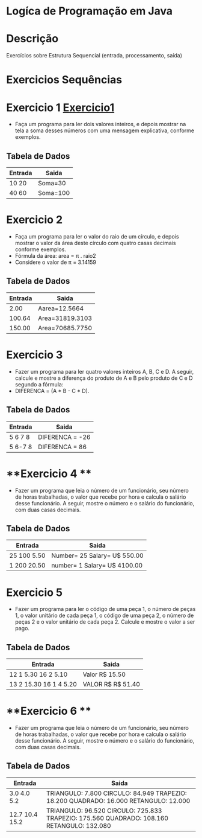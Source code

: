 # Logíca de Programação em Java
# Descrição
Exercícios sobre Estrutura Sequencial (entrada, processamento, saída)
# Exercicios Sequências 
# **Exercicio 1** [Exercicio1](https://github.com)

* Faça um programa para ler dois valores inteiros, e depois mostrar na tela a soma desses números com uma
mensagem explicativa, conforme exemplos.
## Tabela de Dados

| Entrada  | Saida  | 
|----------|--------
| 10  20   |Soma=30 |
| 40  60   |Soma=100|


# **Exercicio 2**
  * Faça um programa para ler o valor do raio de um círculo, e depois mostrar o valor da área deste círculo com quatro
casas decimais conforme exemplos.
  * Fórmula da área: area = π . raio2
  * Considere o valor de π = 3.14159

## Tabela de Dados

| **Entrada**  | **Saida**    | 
|----------|----------
| 2.00     | Aarea=12.5664 |
| 100.64   | Area=31819.3103|
| 150.00   | Area=70685.7750 | 

# **Exercicio 3**
  * Fazer um programa para ler quatro valores inteiros A, B, C e D. A seguir, calcule e mostre a diferença do produto
de A e B pelo produto de C e D segundo a fórmula:
  * DIFERENCA = (A * B - C * D).

## Tabela de Dados

| **Entrada**  | **Saida**    | 
|----------|------------------
| 5 6 7 8   |DIFERENCA = -26 |
| 5 6-7 8   |DIFERENCA = 86  |

# **Exercicio 4 **
  * Fazer um programa que leia o número de um funcionário, seu número de horas trabalhadas, o valor que recebe por 
hora e calcula o salário desse funcionário. A seguir, mostre o número e o salário do funcionário, com duas casas 
decimais. 

## Tabela de Dados

| **Entrada**  | **Saida**                   | 
|--------------|---------------
| 25 100 5.50  | Number= 25 Salary= U$ 550.00|
| 1 200 20.50  |number= 1  Salary= U$ 4100.00|
           
# **Exercicio 5**
  * Fazer um programa para ler o código de uma peça 1, o número de peças 1, o valor unitário de cada peça 1, o 
código de uma peça 2, o número de peças 2 e o valor unitário de cada peça 2. Calcule e mostre o valor a ser pago. 

## Tabela de Dados

| **Entrada**  | **Saida**    | 
|----------|------------------
| 12 1 5.30  16  2 5.10|  Valor R$ 15.50 |
|13 2 15.30 16 1 4 5.20 | VALOR R$ R$ 51.40 |

# **Exercicio 6 **
  * Fazer um programa que leia o número de um funcionário, seu número de horas trabalhadas, o valor que recebe por 
hora e calcula o salário desse funcionário. A seguir, mostre o número e o salário do funcionário, com duas casas 
decimais. 

## Tabela de Dados

| **Entrada**  | **Saida**    | 
|----------|------------------
|3.0 4.0 5.2    | TRIANGULO: 7.800 CIRCULO: 84.949 TRAPEZIO: 18.200  QUADRADO: 16.000  RETANGULO: 12.000|
|12.7 10.4 15.2 |TRIANGULO: 96.520  CIRCULO: 725.833 TRAPEZIO: 175.560 QUADRADO: 108.160 RETANGULO: 132.080|








